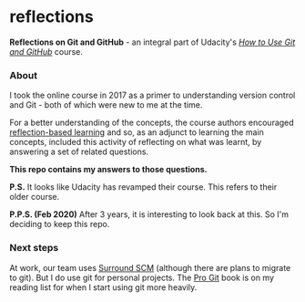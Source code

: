 # reflections
**Reflections on Git and GitHub** - an integral part of Udacity's [*How to Use Git and GitHub*][1] course.

### About

I took the online course in 2017 as a primer to understanding version control and Git - both of which were new to me at the time.   

For a better understanding of the concepts, the course authors encouraged [reflection-based learning][2] and so, 
as an adjunct to learning the main concepts, included this activity of reflecting on what was learnt, by answering a set 
of related questions.

**This repo contains my answers to those questions.**

**P.S.** It looks like Udacity has revamped their course. This refers to their older course.

**P.P.S. (Feb 2020)** After 3 years, it is interesting to look back at this. So I'm deciding to keep this repo.

### Next steps

At work, our team uses [Surround SCM][3] (although there are plans to migrate to git). But I do use git for personal projects. The [Pro Git][4] book is on my reading list for when I start using git more heavily.

[1]: https://www.udacity.com/course/how-to-use-git-and-github--ud775
[2]: https://en.wikipedia.org/wiki/Reflective_practice
[3]: https://en.wikipedia.org/wiki/Surround_SCM
[4]: https://git-scm.com/book/en/v2
